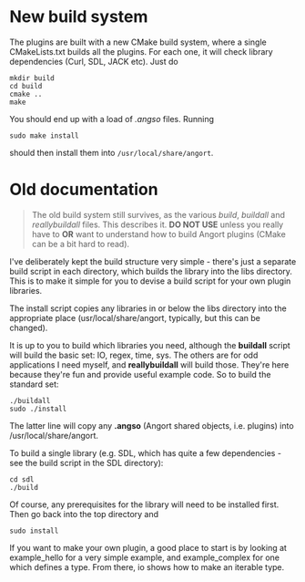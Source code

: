 # New build system
The plugins are built with a new CMake build system, where a single
CMakeLists.txt builds all the plugins. For each one, it will
check library dependencies (Curl, SDL, JACK etc).
Just do

    mkdir build
    cd build
    cmake ..
    make
    
You should end up with a load of *.angso* files. Running

    sudo make install
    
should then install them into `/usr/local/share/angort`.


# Old documentation
> The old build system still survives, as the various *build*,
> *buildall* and *reallybuildall* files. This describes it.
> **DO NOT USE** unless you really have to **OR** want to understand
> how to build Angort plugins (CMake can be a bit hard to read).


I've deliberately kept the build structure very simple - there's just a
separate build script in each directory, which builds the library into the
libs directory. This is to make it simple for you to devise a build script for
your own plugin libraries.

The install script copies any libraries in or below the libs
directory into the appropriate place (usr/local/share/angort, typically,
but this can be changed).

It is up to you to build which libraries you need, although
the **buildall** script will build the basic set: IO, regex, time, sys.
The others are for odd applications I need myself, and **reallybuildall**
will build those. They're here because they're fun and provide useful
example code.
So to build the standard set:

    ./buildall
    sudo ./install
    
The latter line will copy any **.angso** (Angort shared objects, i.e.
plugins) into /usr/local/share/angort.

To build a single library (e.g. SDL, which has quite a few dependencies -
see the build script in the SDL directory):

    cd sdl
    ./build

Of course, any prerequisites
for the library will need to be installed first.
Then go back into the top directory and

    sudo install


If you want to make your own plugin, a good place to start is
by looking at example_hello for a very simple example, and
example_complex for one which defines a type. From there,
io shows how to make an iterable type.
